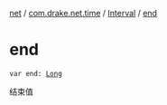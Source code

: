 [net](../../index.md) / [com.drake.net.time](../index.md) / [Interval](index.md) / [end](./end.md)

# end

`var end: `[`Long`](https://kotlinlang.org/api/latest/jvm/stdlib/kotlin/-long/index.html)

结束值

